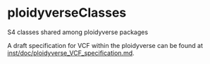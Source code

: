 # ploidyverseClasses
S4 classes shared among ploidyverse packages

A draft specification for VCF within the ploidyverse can be found at
[inst/doc/ploidyverse_VCF_specification.md](https://github.com/ploidyverse/ploidyverseClasses/blob/master/inst/doc/ploidyverse_VCF_specification.md).
